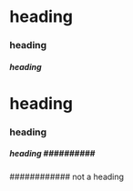 # heading
### heading
##### heading

# heading #
### heading ###
##### heading \#\#\#\#\######

############ not a heading

